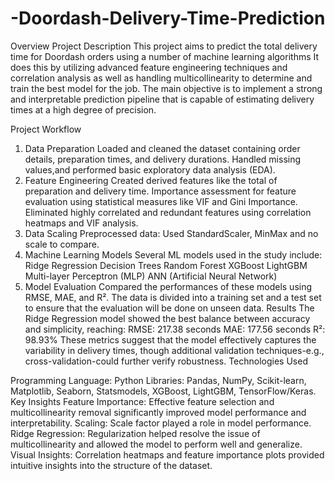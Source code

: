 # -Doordash-Delivery-Time-Prediction
Overview
Project Description This project aims to predict the total delivery time for Doordash orders using a number of machine learning algorithms It does this by utilizing advanced feature engineering techniques and correlation analysis as well as handling multicollinearity to determine and train the best model for the job. The main objective is to implement a strong and interpretable prediction pipeline that is capable of estimating delivery times at a high degree of precision.

Project Workflow
1. Data Preparation
Loaded and cleaned the dataset containing order details, preparation times, and delivery durations.
Handled missing values,and performed basic exploratory data analysis (EDA).
2. Feature Engineering
Created derived features like the total of preparation and delivery time.
Importance assessment for feature evaluation using statistical measures like VIF and Gini Importance.
Eliminated highly correlated and redundant features using correlation heatmaps and VIF analysis.
3. Data Scaling
Preprocessed data: Used StandardScaler, MinMax and no scale to compare.
4. Machine Learning Models
Several ML models used in the study include:
Ridge Regression
Decision Trees
Random Forest
XGBoost
LightGBM
Multi-layer Perceptron (MLP)
ANN (Artificial Neural Network)
5. Model Evaluation
Compared the performances of these models using RMSE, MAE, and R².
The data is divided into a training set and a test set to ensure that the evaluation will be done on unseen data.
Results
The Ridge Regression model showed the best balance between accuracy and simplicity, reaching:
RMSE: 217.38 seconds
MAE: 177.56 seconds
R²: 98.93%
These metrics suggest that the model effectively captures the variability in delivery times, though additional validation techniques-e.g., cross-validation-could further verify robustness.
Technologies Used

Programming Language: Python
Libraries: Pandas, NumPy, Scikit-learn, Matplotlib, Seaborn, Statsmodels, XGBoost, LightGBM, TensorFlow/Keras.
Key Insights
Feature Importance: Effective feature selection and multicollinearity removal significantly improved model performance and interpretability.
Scaling: Scale factor played a role in model performance.
Ridge Regression: Regularization helped resolve the issue of multicollinearity and allowed the model to perform well and generalize.
Visual Insights: Correlation heatmaps and feature importance plots provided intuitive insights into the structure of the dataset.



